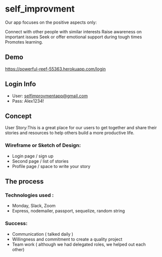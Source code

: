 # self_improvment

Our app focuses on the positive aspects only:

Connect with other people with similar interests
Raise awareness on important issues
Seek or offer emotional support during tough times
Promotes learning.

## Demo

https://powerful-reef-55363.herokuapp.com/login

## Login Info

- User: selfimprovmentapp@gmail.com
- Pass: Alex1234!

## Concept

User Story:This is a great place for our users to get together and share their stories and resources to help others build a more productive life.

### Wireframe or Sketch of Design:

- Login page / sign up
- Second page / list of stories
- Profile page / space to write your story

## The process

### Technologies used :

- Monday, Slack, Zoom
- Express, nodemailer, passport, sequelize, random string

### Success:

- Communication ( talked daily )
- Willingness and commitment to create a quality project
- Team work ( although we had delegated roles, we helped out each other)
